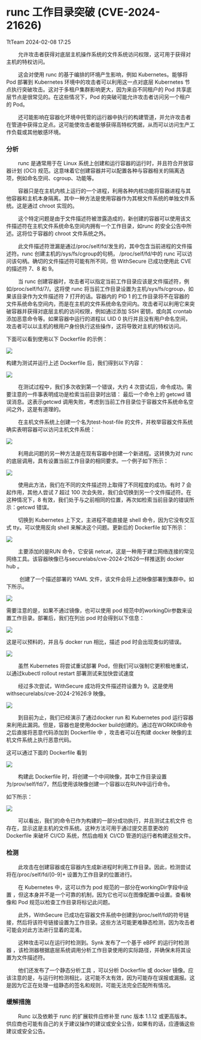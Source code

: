 #  runc 工作目录突破 (CVE-2024-21626)   
 TtTeam   2024-02-08 17:25  
  
        允许攻击者获得对底层主机操作系统的文件系统访问权限，这可用于获得对主机的特权访问。   
  
        这会对使用 runc 的基于编排的环境产生影响，例如 Kubernetes。能够将 Pod 部署到 Kubernetes 环境中的攻击者可以利用这一点对底层 Kubernetes 节点执行突破攻击。这对于多租户集群影响更大，因为来自不同租户的 Pod 共享底层节点是很常见的。在这些情况下，Pod 的突破可能允许攻击者访问另一个租户的 Pod。  
  
        还可能影响在容器化环境中托管的运行器中执行的构建管道，并允许攻击者在管道中获得立足点。这可能使攻击者能够获得高特权凭据，从而可以访问生产工作负载或其他敏感环境。   
### 分析  
  
        runc 是通常用于在 Linux 系统上创建和运行容器的运行时，并且符合开放容器计划 (OCI) 规范。这意味着它创建容器并可以配置各种与容器相关的隔离选项，例如命名空间、cgroup、功能等。   
  
        容器只是在主机内核上运行的一个进程，利用各种内核功能将容器进程与其他容器和主机本身隔离。其中一种方法是使用容器作为其根文件系统的单独文件系统。这是通过 chroot 实现的。  
  
        这个特定问题是由于文件描述符被泄露造成的，新创建的容器可以使用该文件描述符在主机文件系统命名空间内拥有一个工作目录，如runc 的安全公告中所述。这将位于容器的 chroot 文件系统之外。  
  
        此文件描述符泄漏是通过/proc/self/fd/发生的，其中包含当前进程的文件描述符。runc 创建主机的/sys/fs/cgroup的句柄， /proc/self/fd/中的 runc 可以访问该句柄。确切的文件描述符可能有所不同，但 WithSecure 已成功使用此 CVE 的描述符 7、8 和 9。  
  
        当 runc 创建容器时，攻击者可以指定当前工作目录应该是文件描述符，例如/proc/self/fd/7/。这将使 runc 将当前工作目录设置为主机/sys/fs/cgroup，如果该目录作为文件描述符 7 打开的话。容器内的 PID 1 的工作目录将不在容器的文件系统命名空间内，而是在主机的文件系统命名空间内。攻击者可以利用它来突破容器并获得对底层主机的访问权限，例如通过添加 SSH 密钥，或向其 crontab 添加恶意命令等。如果容器中运行的进程以 UID 0 执行并且没有用户命名空间，攻击者可以以主机的根用户身份执行这些操作，这将导致对主机的特权访问。  
  
下面可以看到使用以下 Dockerfile 的示例：  
  
![](https://mmbiz.qpic.cn/sz_mmbiz_png/0HlywncJbB3ibgWKu6v5YPZiazltjw4MQ0rHBkADVial7eeroNZ23rmepemdPN8d3JrBG6KwweGOlevdNxMmK8jAA/640?wx_fmt=png&from=appmsg "")  
  
构建为测试并运行上述 Dockerfile 后，我们得到以下内容：  
  
![](https://mmbiz.qpic.cn/sz_mmbiz_png/0HlywncJbB3ibgWKu6v5YPZiazltjw4MQ0TfPxwGGWib92ESyWFpyqlibqv2BuKtKm1q0hc00E7s4pj0SpBBlNso6Q/640?wx_fmt=png&from=appmsg "")  
  
        在测试过程中，我们多次收到第一个错误，大约 4 次尝试后，命令成功。需要注意的一件事表明成功是检索当前目录时出错： 最后一个命令上的 getcwd 错误消息。这表示getcwd 调用失败，考虑到当前工作目录位于容器文件系统命名空间之外，这是有道理的。   
  
        在主机文件系统上创建一个名为test-host-file 的文件，并枚举容器文件系统确实表明容器可以访问主机文件系统：  
  
![](https://mmbiz.qpic.cn/sz_mmbiz_png/0HlywncJbB3ibgWKu6v5YPZiazltjw4MQ0vro3SHf16AjLmFR5dSh9bqDFHYeNsL0kHGYyQMNibTRUUYDsebfDEqQ/640?wx_fmt=png&from=appmsg "")  
  
        利用此问题的另一种方法是在现有容器中创建一个新进程。这转换为对 runc 的底层调用，具有设置当前工作目录的相同要求。一个例子如下所示：  
  
![](https://mmbiz.qpic.cn/sz_mmbiz_png/0HlywncJbB3ibgWKu6v5YPZiazltjw4MQ0tN52lIt5OLNrIODhkjN70hBkoE0huhJRS6tvhYMY2aMRyeERx2PTew/640?wx_fmt=png&from=appmsg "")  
  
        使用此方法，我们在不同的文件描述符上取得了不同程度的成功。有时 7 会起作用，其他人尝试 7 超过 100 次会失败，我们会切换到另一个文件描述符。在这种情况下，8 有效，我们处于与之前相同的位置，再次如检索当前目录的错误所示：getcwd 错误。   
  
        切换到 Kubernetes 上下文，主进程不能直接是 shell 命令，因为它没有交互式 tty。可以使用反向 shell 来解决这个问题。更新后的 Dockerfile 如下所示：  
  
![](https://mmbiz.qpic.cn/sz_mmbiz_png/0HlywncJbB3ibgWKu6v5YPZiazltjw4MQ0NffjMBbtMXibzZwgLdyEj8eZv4ibZ9QnyoLibdYhdLJCbaFQmxck36m7w/640?wx_fmt=png&from=appmsg "")  
  
        主要添加的是RUN 命令，它安装 netcat，这是一种用于建立网络连接的常见网络工具。该容器映像已与securelabs/cve-2024-21626一样推送到 docker hub 。  
  
         创建了一个描述部署的 YAML 文件，该文件会将上述映像部署到集群中。如下所示。  
  
![](https://mmbiz.qpic.cn/sz_mmbiz_png/0HlywncJbB3ibgWKu6v5YPZiazltjw4MQ0bQXupdSGNCor9XF31QQKjMUPgMdJF91xhdFJZMUrITs9ucLwAJLnlA/640?wx_fmt=png&from=appmsg "")  
  
需要注意的是，如果不通过镜像，也可以使用 pod 规范中的workingDir参数来设置工作目录。部署后，我们在列出 pod 时会得到以下信息：  
  
![](https://mmbiz.qpic.cn/sz_mmbiz_png/0HlywncJbB3ibgWKu6v5YPZiazltjw4MQ0kOGQJhtM153sVUqJ63HgqdK1E8Tr2vXf6cUicF8lrbIYhGeJSpQwPtA/640?wx_fmt=png&from=appmsg "")  
  
这是可以预料的，并且与 docker run 相比，描述 pod 时会出现类似的错误。  
  
![](https://mmbiz.qpic.cn/sz_mmbiz_png/0HlywncJbB3ibgWKu6v5YPZiazltjw4MQ0zianTdl3smqbF2WO4s0onJnWtgmHcXiaVFhk3PljKl4WywRG7VWjBrkQ/640?wx_fmt=png&from=appmsg "")  
  
        虽然 Kubernetes 将尝试重试部署 Pod，但我们可以强制它更积极地重试，以通过kubectl rollout restart 部署测试来加快尝试速度  
  
        经过多次尝试，WithSecure 成功将文件描述符设置为 9。这是使用withsecurelabs/cve-2024-21626:9 映像。   
  
![](https://mmbiz.qpic.cn/sz_mmbiz_png/0HlywncJbB3ibgWKu6v5YPZiazltjw4MQ0lxOMvDaFO4Dzy4yDks26PT78zenuEbhLvIfuLeWAwRVdqIvT8NiciahQ/640?wx_fmt=png&from=appmsg "")  
  
        到目前为止，我们已经演示了通过docker run 和 Kubernetes pod 运行容器来利用此漏洞。但是，容器也是使用docker build创建的。通过在WORKDIR命令之后直接将恶意代码添加到 Dockerfile 中 ，攻击者可以在构建 docker 映像的主机文件系统上执行恶意代码。   
  
这可以通过下面的 Dockerfile 看到  
  
![](https://mmbiz.qpic.cn/sz_mmbiz_png/0HlywncJbB3ibgWKu6v5YPZiazltjw4MQ0XaWObn1qDOibtibj5kb9ic2kcLlmqaFS0K8rugLz9CSkcwkE8hicfMb6dw/640?wx_fmt=png&from=appmsg "")  
  
        构建此 Dockerfile 时，将创建一个中间映像，其中工作目录设置为/prov/self/fd/7，然后使用该映像创建一个容器以在RUN中运行命令。   
  
如下所示：  
  
![](https://mmbiz.qpic.cn/sz_mmbiz_png/0HlywncJbB3ibgWKu6v5YPZiazltjw4MQ0Zf3zkAbdlhVefFiaR5Ddrq3jGkiaUUiczfhDKJLACe39A1wj5rFHwzCSA/640?wx_fmt=png&from=appmsg "")  
  
        可以看出，我们的命令已作为构建的一部分成功执行，并且测试主机文件 也存在，显示这是主机的文件系统。这种方法可用于通过提交恶意更改的 Dockerfile 来破坏 CI/CD 系统，然后由相关 CI/CD 管道的运行者构建这些文件。  
### 检测  
  
        此攻击在创建容器或在容器内生成新进程时利用工作目录。因此，检测尝试将在/proc/self/fd/[0-9]+ 设置为工作目录的位置进行。   
  
        在 Kubernetes 中，这可以作为 pod 规范的一部分在workingDir字段中设置 ，但这本身并不是一个可靠的机制，因为它也可以在图像配置中设置。查看映像和 Pod 规范以检查工作目录将标记此问题。  
  
        此外，WithSecure 已成功在容器文件系统中创建到/proc/self/fd的符号链接，然后将该符号链接设置为工作目录。这些方法可能更难静态检测，因为攻击者可能会对此方法进行显着的混淆。  
  
        这种攻击可以在运行时检测到。Synk 发布了一个基于 eBPF 的运行时检测器 ，该检测器根据底层系统调用分析工作目录使用的实际路径，并确保未将其设置为文件描述符。  
  
        他们还发布了一个静态分析工具 ，可以分析 Dockerfile 或 docker 镜像。应该注意的是，与运行时检测相比，这可能不太有效，因为可能存在误报或漏报。这是因为它正在处理一组静态的签名和规则，可能无法完全匹配所有情况。   
### 缓解措施  
  
        Runc 以及依赖于 runc 的扩展软件应修补至 runc 版本 1.1.12 或更高版本。供应商也可能有自己的关于建议操作的建议或安全公告，如果有的话，应遵循这些建议或安全公告。   
  
